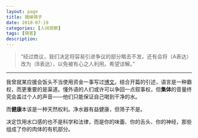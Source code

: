 ```yaml
---
layout: page
title: 摘掉筛子
date: 2018-07-19
categories: [人间观察]
tags: [随笔]
description: 
---
```



>“经过商议，我们决定将容易引进争议的部分略去不发。还有会将（A表达）改为（B表达），以免被有心之人利用。希望谅解。”

----

我曾就某应援会饭头不当使用资金一事写过[博文](https://kinkakufurusato.com/2018/04/05/xushidequanli/)。结合开篇的引述，语言是一种霸权，而更重要的是渠道。懂外语的人们或许可以争回一点叙事权，但**集体**的音量终究会盖过个人的声音——他们只能保证自己喝到干净的水。

而**健康**本该是一种天然权利。净水器有益健康，但筛子不是。

决定饮用水口感的也不是科学和法律，而是你的味蕾、你的舌头、你的神经，那些组成了你的肉体的有机部分。
